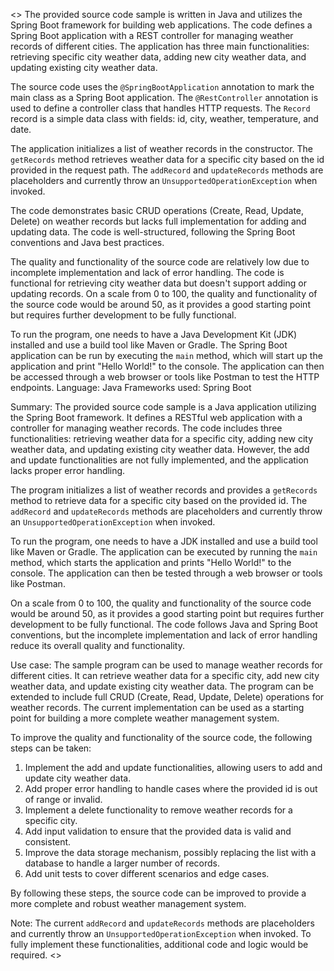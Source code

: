 <</OUTPUT>>
The provided source code sample is written in Java and utilizes the Spring Boot framework for building web applications. The code defines a Spring Boot application with a REST controller for managing weather records of different cities. The application has three main functionalities: retrieving specific city weather data, adding new city weather data, and updating existing city weather data.

The source code uses the `@SpringBootApplication` annotation to mark the main class as a Spring Boot application. The `@RestController` annotation is used to define a controller class that handles HTTP requests. The `Record` record is a simple data class with fields: id, city, weather, temperature, and date.

The application initializes a list of weather records in the constructor. The `getRecords` method retrieves weather data for a specific city based on the id provided in the request path. The `addRecord` and `updateRecords` methods are placeholders and currently throw an `UnsupportedOperationException` when invoked.

The code demonstrates basic CRUD operations (Create, Read, Update, Delete) on weather records but lacks full implementation for adding and updating data. The code is well-structured, following the Spring Boot conventions and Java best practices.

The quality and functionality of the source code are relatively low due to incomplete implementation and lack of error handling. The code is functional for retrieving city weather data but doesn't support adding or updating records. On a scale from 0 to 100, the quality and functionality of the source code would be around 50, as it provides a good starting point but requires further development to be fully functional.

To run the program, one needs to have a Java Development Kit (JDK) installed and use a build tool like Maven or Gradle. The Spring Boot application can be run by executing the `main` method, which will start up the application and print "Hello World!" to the console. The application can then be accessed through a web browser or tools like Postman to test the HTTP endpoints.
Language: Java
Frameworks used: Spring Boot

Summary:
The provided source code sample is a Java application utilizing the Spring Boot framework. It defines a RESTful web application with a controller for managing weather records. The code includes three functionalities: retrieving weather data for a specific city, adding new city weather data, and updating existing city weather data. However, the add and update functionalities are not fully implemented, and the application lacks proper error handling.

The program initializes a list of weather records and provides a `getRecords` method to retrieve data for a specific city based on the provided id. The `addRecord` and `updateRecords` methods are placeholders and currently throw an `UnsupportedOperationException` when invoked.

To run the program, one needs to have a JDK installed and use a build tool like Maven or Gradle. The application can be executed by running the `main` method, which starts the application and prints "Hello World!" to the console. The application can then be tested through a web browser or tools like Postman.

On a scale from 0 to 100, the quality and functionality of the source code would be around 50, as it provides a good starting point but requires further development to be fully functional. The code follows Java and Spring Boot conventions, but the incomplete implementation and lack of error handling reduce its overall quality and functionality.

Use case:
The sample program can be used to manage weather records for different cities. It can retrieve weather data for a specific city, add new city weather data, and update existing city weather data. The program can be extended to include full CRUD (Create, Read, Update, Delete) operations for weather records. The current implementation can be used as a starting point for building a more complete weather management system.

To improve the quality and functionality of the source code, the following steps can be taken:

1. Implement the add and update functionalities, allowing users to add and update city weather data.
2. Add proper error handling to handle cases where the provided id is out of range or invalid.
3. Implement a delete functionality to remove weather records for a specific city.
4. Add input validation to ensure that the provided data is valid and consistent.
5. Improve the data storage mechanism, possibly replacing the list with a database to handle a larger number of records.
6. Add unit tests to cover different scenarios and edge cases.

By following these steps, the source code can be improved to provide a more complete and robust weather management system.

Note: The current `addRecord` and `updateRecords` methods are placeholders and currently throw an `UnsupportedOperationException` when invoked. To fully implement these functionalities, additional code and logic would be required.
<</OUTPUT>>